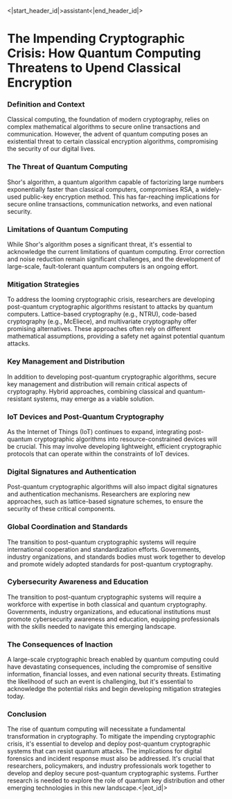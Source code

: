<|start_header_id|>assistant<|end_header_id|>

The Impending Cryptographic Crisis: How Quantum Computing Threatens to Upend Classical Encryption
======================================================================

### Definition and Context

Classical computing, the foundation of modern cryptography, relies on complex mathematical algorithms to secure online transactions and communication. However, the advent of quantum computing poses an existential threat to certain classical encryption algorithms, compromising the security of our digital lives.

### The Threat of Quantum Computing

Shor's algorithm, a quantum algorithm capable of factorizing large numbers exponentially faster than classical computers, compromises RSA, a widely-used public-key encryption method. This has far-reaching implications for secure online transactions, communication networks, and even national security.

### Limitations of Quantum Computing

While Shor's algorithm poses a significant threat, it's essential to acknowledge the current limitations of quantum computing. Error correction and noise reduction remain significant challenges, and the development of large-scale, fault-tolerant quantum computers is an ongoing effort.

### Mitigation Strategies

To address the looming cryptographic crisis, researchers are developing post-quantum cryptographic algorithms resistant to attacks by quantum computers. Lattice-based cryptography (e.g., NTRU), code-based cryptography (e.g., McEliece), and multivariate cryptography offer promising alternatives. These approaches often rely on different mathematical assumptions, providing a safety net against potential quantum attacks.

### Key Management and Distribution

In addition to developing post-quantum cryptographic algorithms, secure key management and distribution will remain critical aspects of cryptography. Hybrid approaches, combining classical and quantum-resistant systems, may emerge as a viable solution.

### IoT Devices and Post-Quantum Cryptography

As the Internet of Things (IoT) continues to expand, integrating post-quantum cryptographic algorithms into resource-constrained devices will be crucial. This may involve developing lightweight, efficient cryptographic protocols that can operate within the constraints of IoT devices.

### Digital Signatures and Authentication

Post-quantum cryptographic algorithms will also impact digital signatures and authentication mechanisms. Researchers are exploring new approaches, such as lattice-based signature schemes, to ensure the security of these critical components.

### Global Coordination and Standards

The transition to post-quantum cryptographic systems will require international cooperation and standardization efforts. Governments, industry organizations, and standards bodies must work together to develop and promote widely adopted standards for post-quantum cryptography.

### Cybersecurity Awareness and Education

The transition to post-quantum cryptographic systems will require a workforce with expertise in both classical and quantum cryptography. Governments, industry organizations, and educational institutions must promote cybersecurity awareness and education, equipping professionals with the skills needed to navigate this emerging landscape.

### The Consequences of Inaction

A large-scale cryptographic breach enabled by quantum computing could have devastating consequences, including the compromise of sensitive information, financial losses, and even national security threats. Estimating the likelihood of such an event is challenging, but it's essential to acknowledge the potential risks and begin developing mitigation strategies today.

### Conclusion

The rise of quantum computing will necessitate a fundamental transformation in cryptography. To mitigate the impending cryptographic crisis, it's essential to develop and deploy post-quantum cryptographic systems that can resist quantum attacks. The implications for digital forensics and incident response must also be addressed. It's crucial that researchers, policymakers, and industry professionals work together to develop and deploy secure post-quantum cryptographic systems. Further research is needed to explore the role of quantum key distribution and other emerging technologies in this new landscape.<|eot_id|>